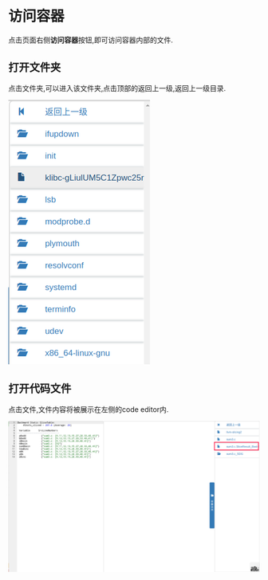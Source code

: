 # 访问容器

点击页面右侧**访问容器**按钮,即可访问容器内部的文件.

## 打开文件夹

点击文件夹,可以进入该文件夹,点击顶部的返回上一级,返回上一级目录.

![访问容器](_media/2-2.png)

## 打开代码文件

点击文件,文件内容将被展示在左侧的code editor内.

![访问文件](_media/2-3.png)